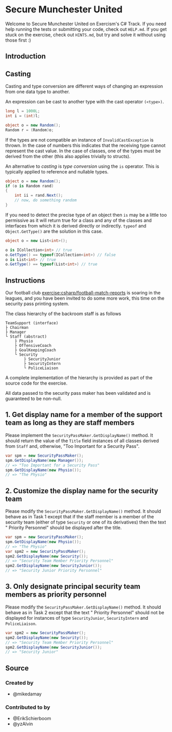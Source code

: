 # Secure Munchester United

Welcome to Secure Munchester United on Exercism's C# Track.
If you need help running the tests or submitting your code, check out `HELP.md`.
If you get stuck on the exercise, check out `HINTS.md`, but try and solve it without using those first :)

## Introduction

## Casting

Casting and type conversion are different ways of changing an expression from one data type to another.

An expression can be cast to another type with the cast operator `(<type>)`.

```csharp
long l = 1000L;
int i = (int)l;

object o = new Random();
Random r = (Random)o;
```

If the types are not compatible an instance of `InvalidCastException` is thrown. In the case of numbers this indicates that the receiving type cannot represent the cast value. In the case of classes, one of the types must be derived from the other (this also applies trivially to structs).

An alternative to _casting_ is _type conversion_ using the `is` operator. This is typically applied to reference and nullable types.

```csharp
object o = new Random();
if (o is Random rand)
{
    int ii = rand.Next();
    // now, do something random
}
```

If you need to detect the precise type of an object then `is` may be a little too permissive as it will return true for a class and any of the classes and interfaces from which it is derived directly or indirectly. `typeof` and `Object.GetType()` are the solution in this case.

```csharp
object o = new List<int>();

o is ICollection<int> // true
o.GetType() == typeof(ICollection<int>) // false
o is List<int> // true
o.GetType() == typeof(List<int>) // true
```

## Instructions

Our football club [exercise:csharp/football-match-reports]() is soaring in the leagues, and you have been invited to do some more work, this time on the security pass printing system.

The class hierarchy of the backroom staff is as follows

```
TeamSupport (interface)
├ Chairman
├ Manager
└ Staff (abstract)
    ├ Physio
    ├ OffensiveCoach
    ├ GoalKeepingCoach
    └ Security
        ├ SecurityJunior
        ├ SecurityIntern
        └ PoliceLiaison
```

A complete implementation of the hierarchy is provided as part of the source code for the exercise.

All data passed to the security pass maker has been validated and is guaranteed to be non-null.

## 1. Get display name for a member of the support team as long as they are staff members

Please implement the `SecurityPassMaker.GetDisplayName()` method. It should return the value of the `Title` field instances of all classes derived from `Staff` and, otherwise, "Too Important for a Security Pass".

```csharp
var spm = new SecurityPassMaker();
spm.GetDisplayName(new Manager());
// => "Too Important for a Security Pass"
spm.GetDisplayName(new Physio());
// => "The Physio"
```

## 2. Customize the display name for the security team

Please modify the `SecurityPassMaker.GetDisplayName()` method. It should behave as in Task 1 except that if the staff member is a member of the security team (either of type `Security` or one of its derivatives) then the text " Priority Personnel" should be displayed after the title.

```csharp
var spm = new SecurityPassMaker();
spm.GetDisplayName(new Physio());
// => "The Physio"
var spm2 = new SecurityPassMaker();
spm2.GetDisplayName(new Security());
// => "Security Team Member Priority Personnel"
spm2.GetDisplayName(new SecurityJunior());
// => "Security Junior Priority Personnel"
```

## 3. Only designate principal security team members as priority personnel

Please modify the `SecurityPassMaker.GetDisplayName()` method. It should behave as in Task 2 except that the text " Priority Personnel" should not be displayed for instances of type `SecurityJunior`, `SecurityIntern` and `PoliceLiaison`.

```csharp
var spm2 = new SecurityPassMaker();
spm2.GetDisplayName(new Security());
// => "Security Team Member Priority Personnel"
spm2.GetDisplayName(new SecurityJunior());
// => "Security Junior"
```

## Source

### Created by

- @mikedamay

### Contributed to by

- @ErikSchierboom
- @yzAlvin